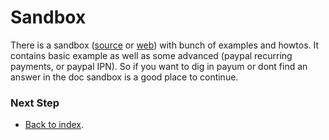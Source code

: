 Sandbox
=======

There is a sandbox ([source](https://github.com/Payum/PayumBundleSandbox) or [web](http://sandbox.payum.forma-dev.com/)) with bunch of examples and howtos.
It contains basic example as well as some advanced (paypal recurring payments, or paypal IPN).
So if you want to dig in payum or dont find an answer in the doc  sandbox is a good place to continue.

### Next Step

* [Back to index](index.md).